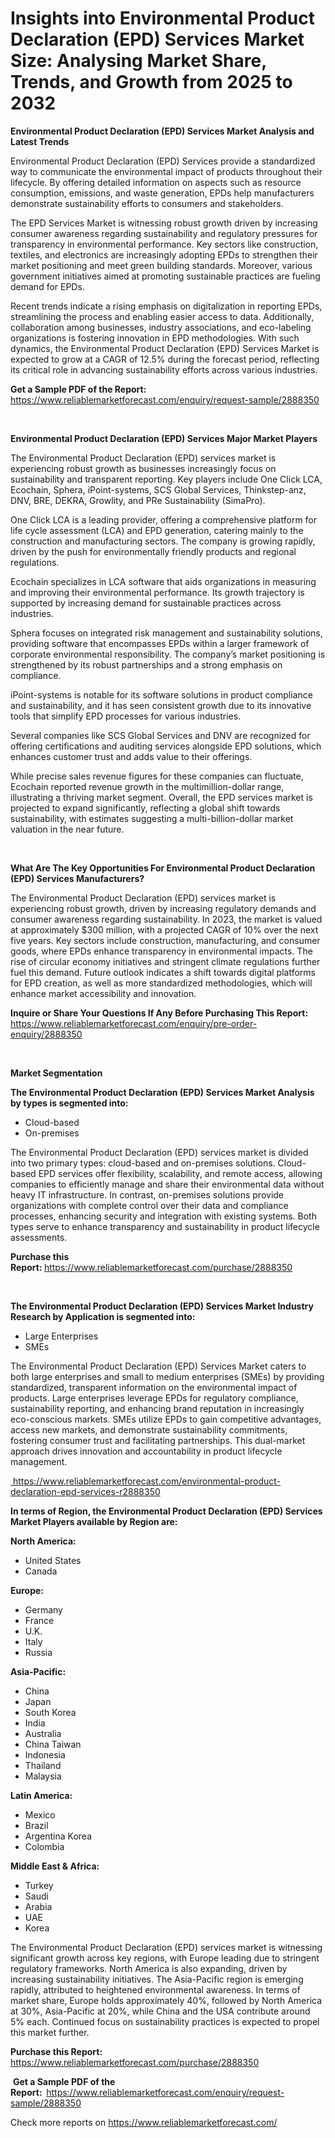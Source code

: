<p><h1>Insights into Environmental Product Declaration (EPD) Services Market Size: Analysing Market Share, Trends, and Growth from 2025 to 2032</h1></p><p><strong>Environmental Product Declaration (EPD) Services Market Analysis and Latest Trends</strong></p>
<p><p>Environmental Product Declaration (EPD) Services provide a standardized way to communicate the environmental impact of products throughout their lifecycle. By offering detailed information on aspects such as resource consumption, emissions, and waste generation, EPDs help manufacturers demonstrate sustainability efforts to consumers and stakeholders. </p><p>The EPD Services Market is witnessing robust growth driven by increasing consumer awareness regarding sustainability and regulatory pressures for transparency in environmental performance. Key sectors like construction, textiles, and electronics are increasingly adopting EPDs to strengthen their market positioning and meet green building standards. Moreover, various government initiatives aimed at promoting sustainable practices are fueling demand for EPDs. </p><p>Recent trends indicate a rising emphasis on digitalization in reporting EPDs, streamlining the process and enabling easier access to data. Additionally, collaboration among businesses, industry associations, and eco-labeling organizations is fostering innovation in EPD methodologies. With such dynamics, the Environmental Product Declaration (EPD) Services Market is expected to grow at a CAGR of 12.5% during the forecast period, reflecting its critical role in advancing sustainability efforts across various industries.</p></p>
<p><strong>Get a Sample PDF of the Report:&nbsp;</strong> <a href="https://www.reliablemarketforecast.com/enquiry/request-sample/2888350?utm_campaign=2929&utm_medium=2&utm_source=Github&utm_content=ia&utm_term=14032025&utm_id=environmental-product-declaration-epd-services">https://www.reliablemarketforecast.com/enquiry/request-sample/2888350</a></p>
<p>&nbsp;</p>
<p><strong>Environmental Product Declaration (EPD) Services Major Market Players</strong></p>
<p><p>The Environmental Product Declaration (EPD) services market is experiencing robust growth as businesses increasingly focus on sustainability and transparent reporting. Key players include One Click LCA, Ecochain, Sphera, iPoint-systems, SCS Global Services, Thinkstep-anz, DNV, BRE, DEKRA, Growlity, and PRe Sustainability (SimaPro). </p><p>One Click LCA is a leading provider, offering a comprehensive platform for life cycle assessment (LCA) and EPD generation, catering mainly to the construction and manufacturing sectors. The company is growing rapidly, driven by the push for environmentally friendly products and regional regulations.</p><p>Ecochain specializes in LCA software that aids organizations in measuring and improving their environmental performance. Its growth trajectory is supported by increasing demand for sustainable practices across industries.</p><p>Sphera focuses on integrated risk management and sustainability solutions, providing software that encompasses EPDs within a larger framework of corporate environmental responsibility. The company’s market positioning is strengthened by its robust partnerships and a strong emphasis on compliance.</p><p>iPoint-systems is notable for its software solutions in product compliance and sustainability, and it has seen consistent growth due to its innovative tools that simplify EPD processes for various industries.</p><p>Several companies like SCS Global Services and DNV are recognized for offering certifications and auditing services alongside EPD solutions, which enhances customer trust and adds value to their offerings.</p><p>While precise sales revenue figures for these companies can fluctuate, Ecochain reported revenue growth in the multimillion-dollar range, illustrating a thriving market segment. Overall, the EPD services market is projected to expand significantly, reflecting a global shift towards sustainability, with estimates suggesting a multi-billion-dollar market valuation in the near future.</p></p>
<p>&nbsp;</p>
<p><strong>What Are The Key Opportunities For Environmental Product Declaration (EPD) Services Manufacturers?</strong></p>
<p><p>The Environmental Product Declaration (EPD) services market is experiencing robust growth, driven by increasing regulatory demands and consumer awareness regarding sustainability. In 2023, the market is valued at approximately $300 million, with a projected CAGR of 10% over the next five years. Key sectors include construction, manufacturing, and consumer goods, where EPDs enhance transparency in environmental impacts. The rise of circular economy initiatives and stringent climate regulations further fuel this demand. Future outlook indicates a shift towards digital platforms for EPD creation, as well as more standardized methodologies, which will enhance market accessibility and innovation.</p></p>
<p><strong>Inquire or Share Your Questions If Any Before Purchasing This Report:</strong> <a href="https://www.reliablemarketforecast.com/enquiry/pre-order-enquiry/2888350?utm_campaign=2929&utm_medium=2&utm_source=Github&utm_content=ia&utm_term=14032025&utm_id=environmental-product-declaration-epd-services">https://www.reliablemarketforecast.com/enquiry/pre-order-enquiry/2888350</a></p>
<p>&nbsp;</p>
<p><strong>Market Segmentation</strong></p>
<p><strong>The Environmental Product Declaration (EPD) Services Market Analysis by types is segmented into:</strong></p>
<p><ul><li>Cloud-based</li><li>On-premises</li></ul></p>
<p><p>The Environmental Product Declaration (EPD) services market is divided into two primary types: cloud-based and on-premises solutions. Cloud-based EPD services offer flexibility, scalability, and remote access, allowing companies to efficiently manage and share their environmental data without heavy IT infrastructure. In contrast, on-premises solutions provide organizations with complete control over their data and compliance processes, enhancing security and integration with existing systems. Both types serve to enhance transparency and sustainability in product lifecycle assessments.</p></p>
<p><strong>Purchase this Report:&nbsp;</strong><a href="https://www.reliablemarketforecast.com/purchase/2888350?utm_campaign=2929&utm_medium=2&utm_source=Github&utm_content=ia&utm_term=14032025&utm_id=environmental-product-declaration-epd-services">https://www.reliablemarketforecast.com/purchase/2888350</a></p>
<p>&nbsp;</p>
<p><strong>The Environmental Product Declaration (EPD) Services Market Industry Research by Application is segmented into:</strong></p>
<p><ul><li>Large Enterprises</li><li>SMEs</li></ul></p>
<p><p>The Environmental Product Declaration (EPD) Services Market caters to both large enterprises and small to medium enterprises (SMEs) by providing standardized, transparent information on the environmental impact of products. Large enterprises leverage EPDs for regulatory compliance, sustainability reporting, and enhancing brand reputation in increasingly eco-conscious markets. SMEs utilize EPDs to gain competitive advantages, access new markets, and demonstrate sustainability commitments, fostering consumer trust and facilitating partnerships. This dual-market approach drives innovation and accountability in product lifecycle management.</p></p>
<p><a href="https://www.reliablemarketforecast.com/environmental-product-declaration-epd-services-r2888350?utm_campaign=2929&utm_medium=2&utm_source=Github&utm_content=ia&utm_term=14032025&utm_id=environmental-product-declaration-epd-services">&nbsp;https://www.reliablemarketforecast.com/environmental-product-declaration-epd-services-r2888350</a></p>
<p><strong>In terms of Region, the Environmental Product Declaration (EPD) Services Market Players available by Region are:</strong></p>
<p>
    <p> <strong> North America: </strong>
        <ul>
            <li>United States</li>
            <li>Canada</li>
        </ul>
        </p> 
    <p> <strong> Europe: </strong>
        <ul>
            <li>Germany</li>
            <li>France</li>
            <li>U.K.</li>
            <li>Italy</li>
            <li>Russia</li>
        </ul>
        </p> 
    <p> <strong> Asia-Pacific: </strong>
        <ul>
            <li>China</li>
            <li>Japan</li>
            <li>South Korea</li>
            <li>India</li>
            <li>Australia</li>
            <li>China Taiwan</li>
            <li>Indonesia</li>
            <li>Thailand</li>
            <li>Malaysia</li>
        </ul>
        </p> 
    <p> <strong> Latin America: </strong>
        <ul>
            <li>Mexico</li>
            <li>Brazil</li>
            <li>Argentina Korea</li>
            <li>Colombia</li>
        </ul>
        </p> 
    <p> <strong> Middle East & Africa: </strong>
        <ul>
            <li>Turkey</li>
            <li>Saudi</li>
            <li>Arabia</li>
            <li>UAE</li>
            <li>Korea</li>
        </ul>
    </p>
    </p>
<p><p>The Environmental Product Declaration (EPD) services market is witnessing significant growth across key regions, with Europe leading due to stringent regulatory frameworks. North America is also expanding, driven by increasing sustainability initiatives. The Asia-Pacific region is emerging rapidly, attributed to heightened environmental awareness. In terms of market share, Europe holds approximately 40%, followed by North America at 30%, Asia-Pacific at 20%, while China and the USA contribute around 5% each. Continued focus on sustainability practices is expected to propel this market further.</p></p>
<p><strong>Purchase this Report: </strong><a href="https://www.reliablemarketforecast.com/purchase/2888350?utm_campaign=2929&utm_medium=2&utm_source=Github&utm_content=ia&utm_term=14032025&utm_id=environmental-product-declaration-epd-services">https://www.reliablemarketforecast.com/purchase/2888350</a></p>
<p>&nbsp;<strong>Get a Sample PDF of the Report:&nbsp;&nbsp;</strong><a href="https://www.reliablemarketforecast.com/enquiry/request-sample/2888350?utm_campaign=2929&utm_medium=2&utm_source=Github&utm_content=ia&utm_term=14032025&utm_id=environmental-product-declaration-epd-services">https://www.reliablemarketforecast.com/enquiry/request-sample/2888350</a></p>
<p><strong></strong></p>
<p>Check more reports on <a href="https://www.reliablemarketforecast.com/?utm_campaign=2929&utm_medium=2&utm_source=Github&utm_content=ia&utm_term=14032025&utm_id=environmental-product-declaration-epd-services">https://www.reliablemarketforecast.com/</a></p>